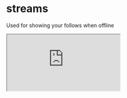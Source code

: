 # streams
Used for showing your follows when offline
<iframe src="https://mixer.com/embed/player/uimanager"></iframe>
